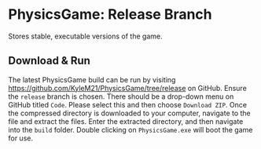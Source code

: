 # PhysicsGame: Release Branch

Stores stable, executable versions of the game.

## Download & Run

The latest PhysicsGame build can be run by visiting https://github.com/KyleM21/PhysicsGame/tree/release on GitHub. Ensure the `release` branch is chosen. There should be a drop-down menu on GitHub titled `Code`. Please select this and then choose `Download ZIP`. Once the compressed directory is downloaded to your computer, navigate to the file and extract the files. Enter the extracted directory, and then navigate into the `build` folder. Double clicking on `PhysicsGame.exe` will boot the game for use.